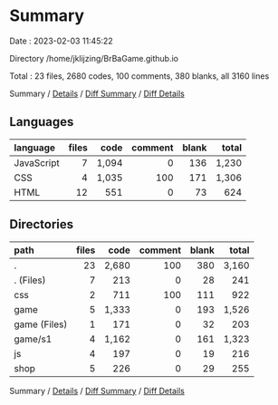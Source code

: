 # Summary

Date : 2023-02-03 11:45:22

Directory /home/jklijzing/BrBaGame.github.io

Total : 23 files,  2680 codes, 100 comments, 380 blanks, all 3160 lines

Summary / [Details](details.md) / [Diff Summary](diff.md) / [Diff Details](diff-details.md)

## Languages
| language | files | code | comment | blank | total |
| :--- | ---: | ---: | ---: | ---: | ---: |
| JavaScript | 7 | 1,094 | 0 | 136 | 1,230 |
| CSS | 4 | 1,035 | 100 | 171 | 1,306 |
| HTML | 12 | 551 | 0 | 73 | 624 |

## Directories
| path | files | code | comment | blank | total |
| :--- | ---: | ---: | ---: | ---: | ---: |
| . | 23 | 2,680 | 100 | 380 | 3,160 |
| . (Files) | 7 | 213 | 0 | 28 | 241 |
| css | 2 | 711 | 100 | 111 | 922 |
| game | 5 | 1,333 | 0 | 193 | 1,526 |
| game (Files) | 1 | 171 | 0 | 32 | 203 |
| game/s1 | 4 | 1,162 | 0 | 161 | 1,323 |
| js | 4 | 197 | 0 | 19 | 216 |
| shop | 5 | 226 | 0 | 29 | 255 |

Summary / [Details](details.md) / [Diff Summary](diff.md) / [Diff Details](diff-details.md)